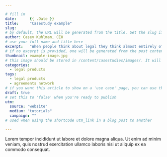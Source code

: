 ```yaml
---

# fill in
date:      {{ .Date }}
title:     "Casestudy example"
slug:
# by default, the URL will be generated from the title. Set the slug if you want to simplify or change the URL. Format: "my-slug" will turn into /casestudies/my-slug
author: Casey Kuhlman, CEO
# use your full name and title here
excerpt:   "When people think about legal they think almost entirely of the provision of bespoke services. Yet the world is changing, and legal needs to keep up."
# if no excerpt is provided, one will be generated from the post content
thumbnail: example-image.jpg
# this image should be stored in /content/casestudies/images/. It will appear as a thumbnail on any listings, as well as at the top of the post itself
categories:
  - legal products
tags:
  - legal products
  - agreements network
# if you want this article to show on a 'use case' page, you can use the following TAGS -  'fleetleasing' 'creatives' 'lawyers' or 'entrepreneurs'
draft: true
# set this to 'false' when you're ready to publish
utm:
  source: "website"
  medium: "tutorials"
  campaign: ""
# used when using the shortcode utm_link in a blog post to another

---
```


<!-- Content markdown here - first title on page is auto generated from title in frontmatter -->

Lorem tempor incididunt ut labore et dolore magna aliqua. Ut enim ad minim veniam, quis nostrud exercitation ullamco laboris nisi ut aliquip ex ea commodo consequat.
